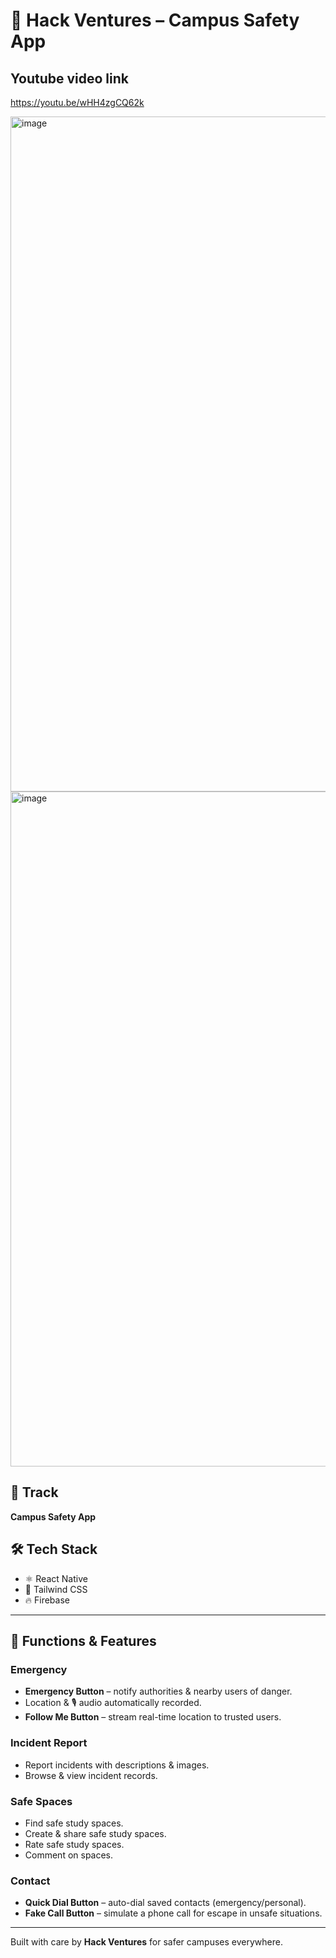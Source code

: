 # 🚀 Hack Ventures – Campus Safety App  

## Youtube video link
https://youtu.be/wHH4zgCQ62k

 <img width="1920" height="1080" alt="image" src="https://github.com/user-attachments/assets/b550be4b-ec9c-4457-aa9e-8624c419d537" />
 <img width="1920" height="1080" alt="image" src="https://github.com/user-attachments/assets/269af687-ec92-414a-8d66-4b2809bb1dc9" />

## 📌 Track  
**Campus Safety App**  

## 🛠 Tech Stack  
- ⚛️ React Native  
- 🎨 Tailwind CSS  
- 🔥 Firebase  

---

## 📱 Functions & Features  

###  Emergency
-  **Emergency Button** – notify authorities & nearby users of danger.  
-  Location & 🎙️ audio automatically recorded.  
-  **Follow Me Button** – stream real-time location to trusted users.  

###  Incident Report
-  Report incidents with descriptions & images.  
-  Browse & view incident records.  

###  Safe Spaces  
-  Find safe study spaces.  
-  Create & share safe study spaces.  
-  Rate safe study spaces.  
-  Comment on spaces.  

###  Contact
- **Quick Dial Button** – auto-dial saved contacts (emergency/personal).  
-  **Fake Call Button** – simulate a phone call for escape in unsafe situations.  

---

 Built with care by **Hack Ventures** for safer campuses everywhere.







